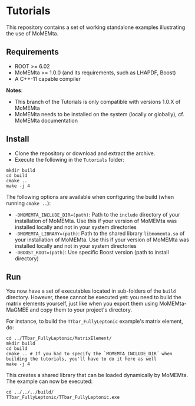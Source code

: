 # Tutorials
This repository contains a set of working standalone examples illustrating the use of MoMEMta.

## Requirements

- ROOT >= 6.02
- MoMEMta >= 1.0.0 (and its requirements, such as LHAPDF, Boost)
- A C++-11 capable compiler

**Notes**:
- This branch of the Tutorials is only compatible with versions 1.0.X of MoMEMta
- MoMEMta needs to be installed on the system (locally or globally), cf. MoMEMta documentation

## Install

- Clone the repository or download and extract the archive.
- Execute the following in the `Tutorials` folder:
```
mkdir build
cd build
cmake ..
make -j 4
```

The following options are available when configuring the build (when running `cmake ..`):
- `-DMOMEMTA_INCLUDE_DIR=(path)`: Path to the `include` directory of your installation of MoMEMta. Use this if your version of MoMEMta was installed locally and not in your system directories
- `-DMOMEMTA_LIBRARY=(path)`: Path to the shared library `libmomemta.so` of your installation of MoMEMta. Use this if your version of MoMEMta was installed locally and not in your system directories
- `-DBOOST_ROOT=(path)`: Use specific Boost version (path to install directory)

## Run

You now have a set of executables located in sub-folders of the `build` directory. 
However, these cannot be executed yet: you need to build the matrix elements yourself,
just like when you export them using MoMEMta-MaGMEE and copy them to your project's directory.

For instance, to build the `TTbar_FullyLeptonic` example's matrix element, do:
```
cd ../TTbar_FullyLeptonic/MatrixElement/
mkdir build
cd build
cmake .. # If you had to specify the `MOMEMTA_INCLUDE_DIR´ when building the tutorials, you'll have to do it here as well
make -j 4
```
This creates a shared library that can be loaded dynamically by MoMEMta. The example can now be executed:
```
cd ../../../build/
TTbar_FullyLeptonic/TTbar_FullyLeptonic.exe
```
